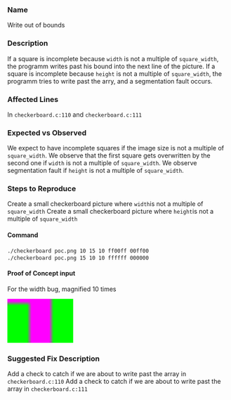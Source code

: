 ### Name
Write out of bounds

### Description
If a square is incomplete because `width` is not a multiple of `square_width`, the programm writes past his bound into the next line of the picture.
If a square is incomplete because `height` is not a multiple of `square_width`, the programm tries to write past the arry, and a segmentation fault occurs.

### Affected Lines
In `checkerboard.c:110` and `checkerboard.c:111`

### Expected vs Observed
We expect to have incomplete squares if the image size is not a multiple of `square_width`.
We observe that the first square gets overwritten by the second one if `width` is not a multiple of `square_width`.
We observe segmentation fault if `height` is not a multiple of `square_width`.


### Steps to Reproduce
Create a small checkerboard picture where `width`is not a multiple of `square_width`
Create a small checkerboard picture where `height`is not a multiple of `square_width`

#### Command

```
./checkerboard poc.png 10 15 10 ff00ff 00ff00 
./checkerboard poc.png 15 10 10 ffffff 000000 
```

#### Proof of Concept input
For the width bug, magnified 10 times

<img src="poc_2.png" width="150"/>



### Suggested Fix Description
Add a check to catch if we are about to write past the array in `checkerboard.c:110`
Add a check to catch if we are about to write past the array in `checkerboard.c:111`
